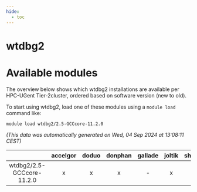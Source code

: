 ```yaml
---
hide:
  - toc
---
```


wtdbg2
======

# Available modules


The overview below shows which wtdbg2 installations are available per HPC-UGent Tier-2cluster, ordered based on software version (new to old).

To start using wtdbg2, load one of these modules using a `module load` command like:

```shell
module load wtdbg2/2.5-GCCcore-11.2.0
```

*(This data was automatically generated on Wed, 04 Sep 2024 at 13:08:11 CEST)*  

| |accelgor|doduo|donphan|gallade|joltik|shinx|skitty|
| :---: | :---: | :---: | :---: | :---: | :---: | :---: | :---: |
|wtdbg2/2.5-GCCcore-11.2.0|x|x|x|-|x|-|x|
